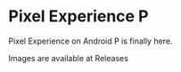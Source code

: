 # Pixel Experience P
Pixel Experience on Android P is finally here.

Images are available at Releases
